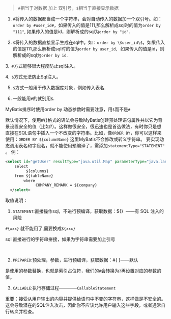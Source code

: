 > `#`相当于对数据 加上 双引号，`$`相当于直接显示数据


1. `#`将传入的数据都当成一个字符串，会对自动传入的数据加一个双引号。如：`order by #user_id#`，如果传入的值是111,那么解析成sql时的值为`order by "111"`, 如果传入的值是id，则解析成的sql为`order by "id"`.　　

2. `$`将传入的数据直接显示生成在sql中。如：`order by \$user_id\$`，如果传入的值是111,那么解析成sql时的值为`order by user_id,`  如果传入的值是id，则解析成的sql为`order by id`.　　

3.` #`方式能够很大程度防止sql注入。　　

4.` $`方式无法防止Sql注入。

5. `$`方式一般用于传入数据库对象，例如传入表名.　　

6. 一般能用`#`的就别用`$`.


MyBatis排序时使用order by 动态参数时需要注意，用`$`而不是`#`

默认情况下，使用#{}格式的语法会导致MyBatis创建预处理语句属性并以它为背景设置安全的值（比如?）。这样做很安全，很迅速也是首选做法，有时你只是想直接在SQL语句中插入一个不改变的字符串。比如，像`ORDER BY`，你可以这样来使用：`ORDER BY ${columnName}`
这里MyBatis不会修改或转义字符串。
要实现动态调用表名和字段名，就不能使用预编译了，需添加`statementType="STATEMENT"` 。
例：
```xml
<select id="getUser" resultType="java.util.Map" parameterType="java.lang.String" statementType="STATEMENT">
    select 
         ${columns}
    from ${tableName}
        where 
　　　　　　　　COMPANY_REMARK = ${company}
  </select>
```

取值说明：
1. `STATEMENT`:直接操作sql，不进行预编译，获取数据：${}  ——有 SQL 注入的风险

`#{xxx}` 就不能用了,需要换成`${xxx}`

sql 直接进行的字符串拼接，如果为字符串需要加上引号

 

2. `PREPARED`:预处理，参数，进行预编译，获取数据：#{ }——默认 

是使用的参数替换，也就是索引占位符，我们的`#`会转换为`?`再设置对应的参数的值。


3. `CALLABLE`:执行存储过程————`CallableStatement` 


重要：接受从用户输出的内容并提供给语句中不变的字符串，这样做是不安全的。这会导致潜在的SQL注入攻击，因此你不应该允许用户输入这些字段，或者通常自行转义并检查。